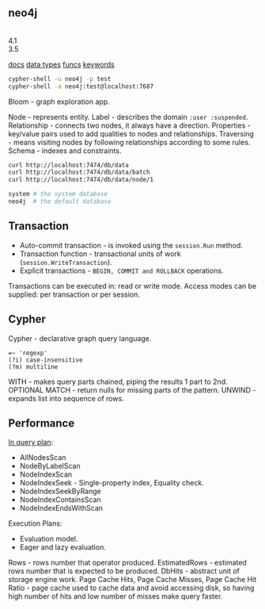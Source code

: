 neo4j
-
<br>4.1
<br>3.5

[docs](https://neo4j.com/docs/)
[data types](https://neo4j.com/docs/cypher-manual/current/syntax/values/)
[funcs](https://neo4j.com/docs/cypher-manual/current/functions/)
[keywords](https://neo4j.com/docs/cypher-manual/current/keyword-glossary/)

````sh
cypher-shell -u neo4j -p test
cypher-shell -a neo4j:test@localhost:7687
````

Bloom - graph exploration app.

Node - represents entity.
Label - describes the domain `:user :suspended`.
Relationship - connects two nodes, it always have a direction.
Properties - key/value pairs used to add qualities to nodes and relationships.
Traversing - means visiting nodes by following relationships according to some rules.
Schema - indexes and constraints.

````sh
curl http://localhost:7474/db/data
curl http://localhost:7474/db/data/batch
curl http://localhost:7474/db/data/node/1

system # the system database
neo4j  # the default database
````

## Transaction

* Auto-commit transaction - is invoked using the `session.Run` method.
* Transaction function - transactional units of work (`session.WriteTransaction`).
* Explicit transactions - `BEGIN, COMMIT and ROLLBACK` operations.

Transactions can be executed in: read or write mode.
Access modes can be supplied: per transaction or per session.

## Cypher

Cypher - declarative graph query language.

````
=~ 'regexp'
(?i) case-insensitive
(?m) multiline
````

WITH -  makes query parts chained, piping the results 1 part to 2nd.
OPTIONAL MATCH - return nulls for missing parts of the pattern.
UNWIND - expands list into sequence of rows.

## Performance

[In query plan](https://neo4j.com/docs/cypher-manual/current/execution-plans/operator-summary/):
* AllNodesScan
* NodeByLabelScan
* NodeIndexScan
* NodeIndexSeek - Single-property index, Equality check.
* NodeIndexSeekByRange
* NodeIndexContainsScan
* NodeIndexEndsWithScan

Execution Plans:
* Evaluation model.
* Eager and lazy evaluation.

Rows - rows number that operator produced.
EstimatedRows - estimated rows number that is expected to be produced.
DbHits - abstract unit of storage engine work.
Page Cache Hits, Page Cache Misses, Page Cache Hit Ratio - page cache
used to cache data and avoid accessing disk,
so having high number of hits and low number of misses make query faster.
